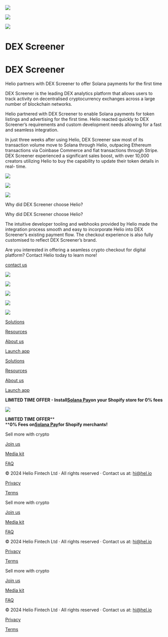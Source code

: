 ![](https://framerusercontent.com/images/D3QrekqrIo5Q5f3LZ6T7N9jvOpg.png)

![](https://framerusercontent.com/images/D3QrekqrIo5Q5f3LZ6T7N9jvOpg.png)

![](https://framerusercontent.com/images/D3QrekqrIo5Q5f3LZ6T7N9jvOpg.png)

# **DEX Screener**

# **DEX Screener**

Helio partners with DEX Screener to offer Solana payments for the first time

DEX Screener is the leading DEX analytics platform that allows users to track
activity on decentralised cryptocurrency exchanges across a large number of
blockchain networks.

Helio partnered with DEX Screener to enable Solana payments for token listings
and advertising for the first time. Helio reacted quickly to DEX Screener’s
requirements and custom development needs allowing for a fast and seamless
integration.

In just three weeks after using Helio, DEX Screener saw most of its
transaction volume move to Solana through Helio, outpacing Ethereum
transactions via Coinbase Commerce and fiat transactions through Stripe. DEX
Screener experienced a significant sales boost, with over 10,000 creators
utilizing Helio to buy the capability to update their token details in real-
time.

![](https://framerusercontent.com/images/vEND4lPIjGwqzDAVz1O44eLVnk.png)

![](https://framerusercontent.com/images/vEND4lPIjGwqzDAVz1O44eLVnk.png)

![](https://framerusercontent.com/images/vEND4lPIjGwqzDAVz1O44eLVnk.png)

Why did DEX Screener choose Helio?

Why did DEX Screener choose Helio?

The intuitive developer tooling and webhooks provided by Helio made the
integration process smooth and easy to incorporate Helio into DEX Screener’s
existing payment flow. The checkout experience is also fully customised to
reflect DEX Screener’s brand.  

Are you interested in offering a seamless crypto checkout for digital
platform? Contact Helio today to learn more!

[contact us](mailto:hi@hel.io)

![](https://framerusercontent.com/images/cPnttkR55cr9TL8ese3NNRhNOGg.png)

![](https://framerusercontent.com/images/cPnttkR55cr9TL8ese3NNRhNOGg.png)

![](https://framerusercontent.com/images/cPnttkR55cr9TL8ese3NNRhNOGg.png)

![](https://framerusercontent.com/images/9DuE3kqLOjvjqUQAcIT7BaFhZA.png)

![](https://framerusercontent.com/images/rMcvpbM9V4d9ZJKYAmVj4fMNKy0.png)

[](../)

[Solutions](../solutions/nfts)

[Resources](../customer-stories)

[About us](../aboutus)

[](https://twitter.com/helio_pay)[](https://discord.gg/helio)

[Launch app](https://app.hel.io)

[Solutions](../solutions/nfts)

[Resources](../customer-stories)

[About us](../aboutus)

[](https://twitter.com/helio_pay)[](https://discord.gg/helio)

[Launch app](https://app.hel.io)

[](https://app.hel.io)

**LIMITED TIME OFFER - Install**[**Solana
Pay**](https://apps.shopify.com/solana-pay)**on your Shopify store for 0%
fees**

![](https://framerusercontent.com/images/oarCGpprH8syJ4fQx7CtlQQOGw.png)

**LIMITED TIME OFFER****  
****0% Fees on**[**Solana Pay**](https://apps.shopify.com/solana-pay)**for
Shopify merchants!**

[](../)

Sell more with crypto

[Join us](https://join.hel.io/)

[Media kit](../media-kit)

[FAQ](https://docs.hel.io/introduction/welcome-to-helio)

[](https://docs.hel.io/)[](https://twitter.com/helio_pay)[](https://www.linkedin.com/company/heliopay/)[](https://blog.hel.io/)[](https://discord.gg/helio)

© 2024 Helio Fintech Ltd · All rights reserved · Contact us at: hi@hel.io

[Privacy](https://info.docs.hel.io/privacy)

[Terms](https://info.docs.hel.io/terms-of-service)

[](../)

Sell more with crypto

[Join us](https://join.hel.io/)

[Media kit](../media-kit)

[FAQ](https://docs.hel.io/introduction/welcome-to-helio)

[](https://docs.hel.io/)[](https://twitter.com/helio_pay)[](https://www.linkedin.com/company/heliopay/)[](https://blog.hel.io/)[](https://discord.gg/helio)

© 2024 Helio Fintech Ltd · All rights reserved · Contact us at: hi@hel.io

[Privacy](https://info.docs.hel.io/privacy)

[Terms](https://info.docs.hel.io/terms-of-service)

[](../)

Sell more with crypto

[Join us](https://join.hel.io/)

[Media kit](../media-kit)

[FAQ](https://docs.hel.io/introduction/welcome-to-helio)

[](https://docs.hel.io/)[](https://twitter.com/helio_pay)[](https://www.linkedin.com/company/heliopay/)[](https://blog.hel.io/)[](https://discord.gg/helio)

© 2024 Helio Fintech Ltd · All rights reserved · Contact us at: hi@hel.io

[Privacy](https://info.docs.hel.io/privacy)

[Terms](https://info.docs.hel.io/terms-of-service)

